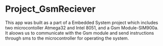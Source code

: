 # Project_GsmReciever

This app was built as a part of a Embedded System project which includes two microcontoller Atmega32 and Intel 8051, and a 
Gsm Module-SIM900a. It aloows us to communicate with the Gsm module and send instructions through sms to the microcontroller for operating the system.

